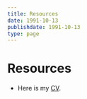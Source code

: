 ```yaml
---
title: Resources
date: 1991-10-13
publishdate: 1991-10-13
type: page
---
```


# Resources

- Here is my <a href="https://drive.google.com/drive/folders/18LU6PKnxy8rDrAXhpiPXV2yOYlO_I8cF?usp=sharing" target="_blank">CV</a>.